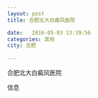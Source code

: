 ```yaml
--- 
layout: post 
title: 合肥北大白癜风医院

date:   2016-05-03 13:39:56 
categories: 其他  
city: 合肥
  
--- 
```

   
合肥北大白癜风医院

信息

